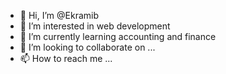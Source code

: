 - 👋 Hi, I’m @Ekramib
- 👀 I’m interested in web development
- 🌱 I’m currently learning accounting and finance
- 💞️ I’m looking to collaborate on ...
- 📫 How to reach me ...

<!---
Ekramib/Ekramib is a ✨ special ✨ repository because its `README.md` (this file) appears on your GitHub profile.
You can click the Preview link to take a look at your changes.
--->
